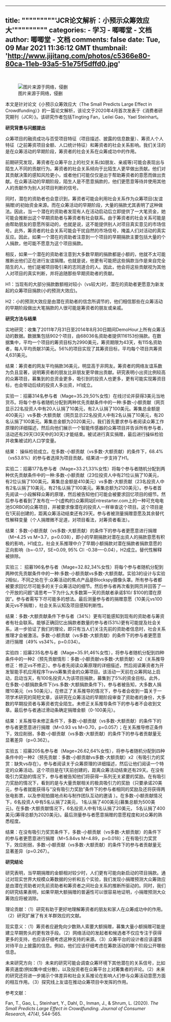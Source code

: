 
---
title: """""""""'JCR论文解析：小预示众筹效应大'"""""""""
categories: 
    - 学习
    - 唧唧堂 - 文档
author: 唧唧堂 - 文档
comments: false
date: Tue, 09 Mar 2021 11:36:12 GMT
thumbnail: 'http://www.jijitang.com/photos/c5366e80-80ca-11eb-93a5-51e75f5dffd0.jpg'
---

<div>   
<p><br></p><figure class="article-figure"><img src="http://www.jijitang.com/photos/c5366e80-80ca-11eb-93a5-51e75f5dffd0.jpg" alt="图片来源于网络，侵删" referrerpolicy="no-referrer"><figcaption>图片来源于网络，侵删</figcaption></figure><p>本文是针对论文《小预示众筹效应大（The Small Predicts Large Effect in Crowdfunding）》的一篇论文解析，该论文于2020年4月首次发表于《消费者研究期刊（JCR）》。该研究作者包括Tingting Fan，Leilei Gao，Yael Steinhart。</p><p><b>研究背景与问题提出</b></p><p>众筹项目的融资成功与否受项目特征（项目描述、披露的信息数量）、筹资人个人特征（之前筹资项目金额、人口统计特征）和筹资者的社会关系影响。我们关注的是在众筹活动的早期阶段，筹资者的社会关系在众筹成功中的作用。</p><p>前期研究发现，筹资者在众筹平台上的社交关系(如朋友、亲戚等)可能会表现出与陌生人不同的贡献行为。筹资者的社会关系倾向于比陌生人更早做出贡献。他们对其贡献决策的感知风险更小，或者他们可能仅仅是出于帮助筹资者的意愿而做出贡献。在众筹活动的早期阶段，陌生人是不愿意捐款的，他们更愿意等待并使用其他人的贡献作为别人对项目判断的信号。</p><p>同时，潜在的资助者也会意识到，筹资者可能会利用社会关系作为众筹项目(友谊捐赠)的初始资金来源。而在众筹活动的早期阶段，大量的捐款尤其表明了这种做法。因此，当一个潜在的资助者发现有人在活动启动后立即提供了一大笔资金，她可能会推断出这个早期资助者与筹资者有社会联系。由于筹资者的社会关系可能是由帮助朋友的意愿所驱动的，也就是说，这不能提供别人对项目真实意见的市场信号。此外，筹资者的社会关系可能会干扰自然的市场信号，掩盖人们对活动的真实反应。因此，如果一个潜在的资助者注意到一个项目的早期捐款主要包括大量的个人捐款，他可能不愿意为这个项目捐款。</p><p>相反，如果一个潜在的资助者注意到大多数早期的捐款都是小额的，他就不太可能推断出他们正在进行友谊捐赠。也就是说，他更有可能把这些捐款当作是来自完全陌生的人，他们是被项目吸引来的志同道合的人。因此，他会将这些贡献视为其他人对项目的真实判断，并将追随那些早期资助者的贡献。</p><p>H1：当现有的大部分捐款数额相对较小（vs较大)时，潜在的资助者更愿意为新发起的众筹项目捐款(小的预测大效应)。</p><p>H2：小的预测大效应是由潜在资助者的信念所调节的，他们相信那些在众筹活动的早期阶段做出大笔捐款的人很可能是筹资者的朋友或亲戚。</p><p><b>研究方法与结果</b></p><p>实地研究：收集了2011年7月31日至2014年8月30日期间DemoHour上所有众筹活动的数据。数据集包括902个项目，由68036名资助者提供116153份捐款。在数据集中，平均一个项目的筹资目标为2990美元，筹资期限为43天，有115名资助者，每人平均贡献31美元。56%的项目实现了其筹资目标，平均每个项目共筹资4,631美元。</p><p>结果：筹资者的网友平均捐款36美元，明显高于非网友。筹资者的网络友谊系数为负且显著，说明筹资者的朋友比非朋友更早做出贡献。研究表明小出资比例较高的众筹项目，募集到的总资金更多，吸引到的投资人也更多，更有可能实现筹资目标，也会带动后续的投资人多出资，H1成立。</p><p>实验一：招募314名参与者（Mage=35.29,50%女性）在线讨论并获得3美元当地货币。将每个参与者随机分配到两种优先贡献条件中的一种:多数-小额贡献（网页显示22名投资人中有20人认捐了10美元，有2人认捐了100美元。筹集总金额是400美元）vs多数-大额贡献（网页显示22名投资人中有2名认捐了10美元，有20名认捐了100美元。筹集总金额为2020美元）。我们首先要求参与者阅读众筹工作原理的详细描述，然后向他们展示一个智能传感器的众筹项目并告诉所有参与者，活动还有29天(30天中的30天)才能结束。被试进行真实捐赠，最后进行操纵检验并收集被试的人口学变量。</p><p>结果： 操纵检验成立。在多数-小额贡献（vs多数-大额贡献）的条件下，68.4%（vs53.8%）的参与者选择为项目贡献。结果进一步支持了H1。</p><p>实验二：招募177名参与者（Mage=33.21,33%女性）将每个参与者随机分配到两种优先贡献条件中的一种:多数-小额贡献（23位投资人中有21位认捐了10美元，有2位认捐了100美元。筹集总金额是410美元）vs多数-大额贡献（23名投资人中有2名认捐了10美元，有21名认捐了100美元。筹集总额为2120美元）。参与者首先阅读一小段解释众筹的原理，然后被告知他们可能会被要求回忆项目的细节。然后参与者看到了发布在一个(虚构的)众筹网站Entrestarter.com上的一种可充电电池SORBO的众筹项目，并被要求像潜在的投资人一样审查这个项目。这个项目是在1天前创建的，距离众筹活动结束还有29天。参与者被测量捐赠意愿及其余替代性解释变量（个人捐赠微不足道，对项目看法，对筹资者看法）。</p><p>结果：多数-小额贡献（vs多数-大额贡献）的条件下的参与者更愿意进行捐赠（M=4.25 vs M=3.7，p=0.038），即小的早期捐款对潜在出资人的捐款意愿有积极的影响，H1成立。社会关系推理中介了早期小额捐款对潜在捐款者捐款意愿的正向影响（b=-0.17，SE=0.09, 95% CI: -0.38—-0.04），H2成立。替代性解释被排除。</p><p>实验三： 招募196名参与者（Mage=32.82,34%女性）将每个参与者随机分配到两种优先贡献条件中的一种:多数-小额贡献vs多数-大额贡献。实验3的设计与实验2相似，不同之处在于:众筹活动的焦点产品是Blockspy摄像头罩。所有参与者都被要求回忆尽可能多的关于众筹活动的细节。然后参与者再次看到网页并回答了一个开放的问题“请思考一下为什么大多数第一天的贡献者承诺$10/ $100的潜在原因”。参与者需写下尽可能多的想法。最后测量参与者的捐赠意愿（10美元vs100美元vs不捐赠），社会关系认知及项目感知判断性。</p><p>结果：多数-大额贡献条件下参与者（34%）更有可能感知到现有的资助者与筹资者有社会联系。能够正确回忆出捐款者数量的参与者(53%)更有可能提及社会关系，进一步验证了我们的理论，即只有当人们关注先前的资助者信息时，社会关系推理才会被激活。多数-小额贡献（vs多数-大额贡献）的条件下的参与者更愿意进行捐赠（49% vs34%，p=0.034）。</p><p>实验四：招募235名参与者（Mage=35.91,46%女性），将参与者随机分配到四种条件中的一种2（预先贡献情形：多数-小额贡献vs多数-大额贡献）x2（关系推导修正：修正vs不修正）。参与者先阅读众筹原理的详细描述，然后阅读筹资者为开发智能手机应用程序Travis筹集资金的众筹项目。该活动一天前在众筹网站上启动，启动当天，有100名投资人为该项目捐款，募集到了5%的资金目标。此外，在多数-小额捐款条件下(vs.多数-大额捐款条件下)，参与者被告知，大多数人捐赠10美元（vs 50美元）。在修正了关系推导的情况下，参与者会收到一篇关于一项学术研究的简短文章，该研究在众筹活动的早期阶段审查了资助者的身份，大多数的早期投资者与筹资者完全陌生。未修正关系推导条件下的参与者不会收到文章。最后参与者通过滑动条确定捐赠金额（0-100美元）。</p><p>结果：关系推导未修正条件下，多数-小额贡献（vs多数-大额贡献）的条件下的参与者更愿意进行捐赠（M=0.93 vs M=0.70，p=0.057）；在关系推导修正条件下，效应削弱，多数-小额贡献（vs多数-大额贡献）的条件下的参与者贡献量无显著差异（p=0.362）。</p><p>实验五：招募205名参与者（Mage=26.62,64%女性），将参与者随机分配到四种条件中的一种2（预先贡献：多数-小额贡献vs多数-大额贡献）x2（有吸引力的奖赏：缺失vs存在）。参与者阅读关于众筹原理的详细描述，然后让他们阅读一个特定的众筹活动。这个项目是在1天前创建的，距离众筹活动结束还有29天。在没有吸引力奖励的情况下，参与者被告知他们将获得一系列无关紧要的奖励。在有吸引力奖励的情况下，看到的是与大量贡献相关的极具吸引力的奖励（只要承诺20美元，参与者就能获得与“没有吸引力奖励”条件下的参与者相同的奖励及还将获得两张电影票，以及参观拍摄地点和与制作团队互动的邀请 ）。在多数-小额贡献情况下，6名投资人中有5名认捐了2美元， 1名认捐了400美元(募集总额为500美元)。在多数-大额贡献情况下，6名投资人中有1名认捐了20美元， 5名认捐了400美元(筹得总额为2020美元)。最后测量参与者愿意捐赠的意愿程度和对众筹的熟悉程度。</p><p>结果：在没有吸引力奖赏条件下，多数-小额贡献（vs多数-大额贡献）的条件下的参与者更愿意进行捐赠（M=5.84vs M=4.89，p=0.018）；在有吸引力奖赏下，效应削弱，多数-小额贡献（vs多数-大额贡献）的条件下的参与者贡献量无显著差异（p=0.267）。</p><p><b>研究结论</b></p><p>研究表明，当早期捐赠的金额相对较少时，人们更有可能向新启动的项目捐款。通过对现实世界大规模众筹数据的分析和五个实验，我们发现小捐赠预测大众筹效应是由潜在资助者对先前资助者和筹资者之间社会关系的推断所驱动的。同时，我们的研究结果表明，如果早期大额捐赠的普遍性可以很容易地证明，小捐赠预测大众筹效应将被消除。</p><p>理论贡献：（1）研究有助于更好地理解筹资者的朋友和家人在众筹成功中的作用。（2）研究扩展了有关羊群效应的文献。</p><p>现实意义：（1）筹资者应避免向少数熟人索要大额捐赠，募集大量小额捐赠可能是建立早期势头的更有效手段。（2）网络活动的发起者和候选者不仅应专注于获得更多的支持，也应该仔细考虑这种支持的来源。（3）众筹平台的设计者应该谨慎对待平台上披露的信息。例如，他们应该仔细考虑在筹款活动的哪个阶段公开哪些信息。</p><p>未来研究方向：（1）未来的研究可能会调查众筹环境下其他潜在的关系信号，比如筹资速度(例如集中或分散)，以及投资者在众筹平台上对筹集者的评论。（2）未来的研究还将进一步揭示个体差异和社会关系推论在影响人们参与众筹活动意愿方面的相互作用。（3）探究线上友谊在推动众筹项目中发挥的作用。</p><p>参考文献：</p><p>Fan, T., Gao, L., Steinhart, Y., Dahl, D., Inman, J., & Shrum, L. (2020).<i> The Small Predicts Large Effect in Crowdfunding. Journal of Consumer Research, 47(4),</i> 544-565.</p><p><br></p><p><br></p><p><br></p><p><br></p><p><br></p><p><br></p>  
</div>
            